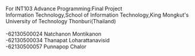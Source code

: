 For INT103 Advance Programming:Final Project 
<br>Information Technology,School of Information Technology,King Mongkut's University of Technology Thonburi(Thailand)</br>
<br>-62130500024 Natchanon Montikanon
<br>-62130500034 Thanapat Loharattanavisid
<br>-62130500057 Punnapop Chalor
